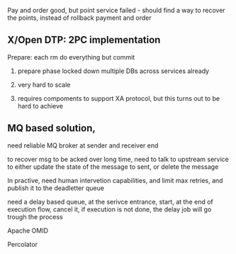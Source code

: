 Pay and order good, but point service failed - should find a way to recover the points, instead of rollback payment and order

X/Open DTP:  2PC implementation
---------
Prepare: each rm do everything but commit

1. prepare phase locked down multiple DBs across services already

2. very hard to scale

3. requires compoments to support XA protocol, but this turns out to be hard to achieve

MQ based solution,
---------
need reliable MQ broker at sender and receiver end

to recover msg to be acked over long time, need to talk to upstream service to either update the state of the message to sent, or delete the message

In practive, need human intervetion capabilities, and limit max retries, and publish it to the deadletter queue

need a delay based queue, at the serivce entrance, start, at the end of execution flow, cancel it, if execution is not done, the delay job will go trough the process

Apache OMID

Percolator
